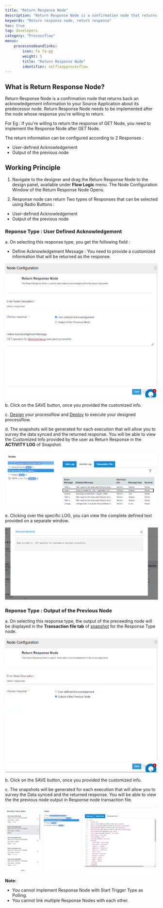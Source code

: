 ```yaml
---
title: "Return Response Node"
description: "Return Response Node is a confirmation node that returns back an acknowledgement information to your Source Application about its predecessor node"
keywords: "Return response node, return response"
toc: true
tag: developers
category: "Processflow"
menus: 
    processnodeandlinks:
        icon: fa fa-gg
        weight: 5
        title: "Return Response Node" 
        identifier: selfloopprocesflow
---
```


## What is Return Response Node?

Return Response Node is a confirmation node that returns back an acknowledgement information to your Source Application about its predecessor node.
Return Response Node needs to be implemented after the node whose response you're willing to return.

For Eg : If you're willing to return the response of GET Node, you need to implement the Response Node after GET Node.

The return information can be configured according to 2 Responses :

- User-defined Acknowledgement
- Output of the previous node


## Working Principle

1) Navigate to the designer and drag the Return Response Node to the design panel, available under **Flow Logic** menu. The Node Configuration Window of the Return Response Node Opens.

2) Response node can return Two types of Responses that can be selected using Radio Buttons :

- User-defined Acknowledgement
- Output of the previous node

### Reponse Type : User Defined Acknowledgement

a. On selecting this response type, you get the following field :

- Define Acknowledgement Message : You need to provide a customized information that will be returned as the response.

![returnresponse3](/staticfiles/processflow/media/returnresponse3.PNG)

b. Click on the SAVE button, once you provided the customized info.

c. [Design](/processflow/components-of-processflow/) your processflow and [Deploy](/processflow/deploying-and-executing-processflow/) to execute your designed processflow.

d. The snapshots will be generated for each execution that will allow you to survey the data synced and the returned response. You will be able to view the Customized Info provided by the user as Return Response in the **ACTIVITY LOG** of Snapshot.

![returnresponse4](/staticfiles/processflow/media/returnresponse4.PNG)

e. Clicking over the specific LOG, you can view the complete defined text provided on a separate window.

![returnresponse6](/staticfiles/processflow/media/returnresponse5.PNG)

### Reponse Type : Output of the Previous Node

a.  On selecting this response type, the output of the preceeding node will be displayed in the **Transaction file tab** of [snapshot](/processflow/snapshot-processflow/) for the Response Type node.

![responsenode5](/staticfiles/processflow/media/responsenode5.PNG)

b. Click on the SAVE button, once you provided the customized info.

c. The snapshots will be generated for each execution that will allow you to survey the Data synced and the returned response. You will be able to view the the previous node output in Response node transaction file.

![responsenode6](/staticfiles/processflow/media/responsenode6.PNG)

**Note:**

- You cannot implement Response Node with Start Trigger Type as Polling.
- You cannot link multiple Response Nodes with each other.